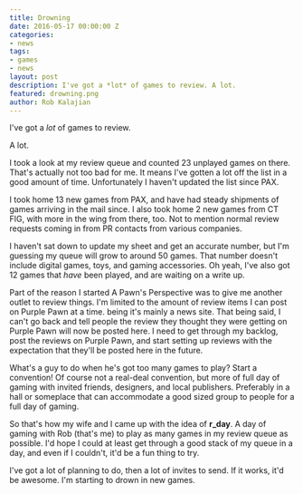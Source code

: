 ```yaml
---
title: Drowning
date: 2016-05-17 00:00:00 Z
categories:
- news
tags:
- games
- news
layout: post
description: I've got a *lot* of games to review. A lot.
featured: drowning.png
author: Rob Kalajian
---
```


I've got a *lot* of games to review.

A lot.

I took a look at my review queue and counted 23 unplayed games on there. That's actually not too bad for me. It means I've gotten a lot off the list in a good amount of time. Unfortunately I haven't updated the list since PAX.

I took home 13 new games from PAX, and have had steady shipments of games arriving in the mail since. I also took home 2 new games from CT FIG, with more in the wing from there, too. Not to mention normal review requests coming in from PR contacts from various companies.

I haven't sat down to update my sheet and get an accurate number, but I'm guessing my queue will grow to around 50 games. That number doesn't include digital games, toys, and gaming accessories. Oh yeah, I've also got 12 games that *have* been played, and are waiting on a write up.

Part of the reason I started A Pawn's Perspective was to give me another outlet to review things. I'm limited to the amount of review items I can post on Purple Pawn at a time. being it's mainly a news site. That being said, I can't go back and tell people the review they thought they were getting on Purple Pawn will now be posted here. I need to get through my backlog, post the reviews on Purple Pawn, and start setting up reviews with the expectation that they'll be posted here in the future.

What's a guy to do when he's got too many games to play? Start a convention! Of course not a real-deal convention, but more of full day of gaming with invited friends, designers, and local publishers. Preferably in a hall or someplace that can accommodate a good sized group to people for a full day of gaming.

So that's how my wife and I came up with the idea of **r_day**. A day of gaming with Rob (that's me) to play as many games in my review queue as possible. I'd hope I could at least get through a good stack of my queue in a day, and even if I couldn't, it'd be a fun thing to try.

I've got a lot of planning to do, then a lot of invites to send. If it works, it'd be awesome. I'm starting to drown in new games.
